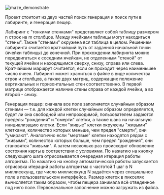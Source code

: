 ![maze_demonstrate](https://github.com/Jenich91/Maze/assets/66728869/635fa394-e69b-4b01-af6f-ca2c04090982)


Проект стоитоит из двух частей поиск генерация и поиск пути в лабиринте, и генерация пещер.

Лабиринт с "тонкими стенками" представляет собой таблицу размером n строк на m столбцов.
Между ячейками таблицы могут находиться "стены". Также "стенами" окружена вся таблица в целом.
Решением лабиринта считается кратчайший путь от заданной начальной точки (ячейки таблицы) до конечной.
При прохождении лабиринта можно передвигаться к соседним ячейкам, не отделенным "стеной" от текущей ячейки и находящимся сверху, снизу, справа или слева.
Кратчайшим маршрут считается, если он проходит через наименьшее число ячеек.
Лабиринт может храниться в файле в виде количества строк и столбцов, а также двух матриц, содержащих положение вертикальных и горизонтальных стен соответственно.
В первой матрице отображается наличие стены справа от каждой ячейки, а во второй - снизу.

Генерация пещер: сначала все поле заполняется случайным образом стенами — т.е. для каждой клетки случайным образом определяется,
будет ли она свободной или непроходимой, пользователем задаются пределы "рождения" и "смерти" клетки, а также шанс на начальную инициализацию клетки.
Если "живые" клетки окружены "живыми" клетками, количество которых меньше, чем предел "смерти", они "умирают".
Аналогично если "мертвые" клетки находятся рядом с "живыми", количество которых больше, чем предел "рождения", они становятся "живыми".
А затем несколько раз происходит обновление состояния карты в соответствии с условиями.
По нажатию на кнопку следующего шага отрисовывается очередная итерация работы алгоритма.
По нажатию на кнопку автоматической работы запускается отрисовка итераций работы алгоритма с частотой 1 шаг в N миллисекунд, где число миллисекунд N задаётся через специальное поле в пользовательском интерфейсе.
Размер клеток в пикселях вычисляется таким образом, чтобы пещера занимала всё отведенное под него поле.
Первоначальное заполнение можно загружать из файла.

